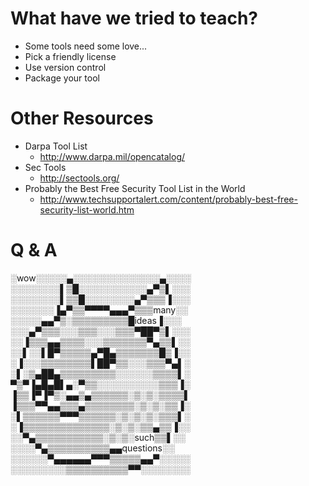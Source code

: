 
<!SLIDE bullets incremental>

# What have we tried to teach?

* Some tools need some love...
* Pick a friendly license
* Use version control
* Package your tool

<!SLIDE small>

# Other Resources

* Darpa Tool List
  * http://www.darpa.mil/opencatalog/
* Sec Tools
  * http://sectools.org/
* Probably the Best Free Security Tool List in the World
  * http://www.techsupportalert.com/content/probably-best-free-security-list-world.htm

<!SLIDE cmdline small>

# Q & A

░wow░░░░░▄░░░░░░░░░░░░░░▄░░░░  
░░░░░░░░▌▒█░░░░░░░░░░░▄▀▒▌░░░  
░░░░░░░░▌▒▒█░░░░░░░░▄▀▒▒▒▐░░░  
░░░░░░░▐▄▀▒▒▀▀▀▀▄▄▄▀▒▒▒many░░  
░░░░░▄▄▀▒░▒▒▒▒▒▒▒▒▒█ideas▐░░░  
░░░▄▀▒▒▒░░░▒▒▒░░░▒▒▒▀██▀▒▌░░░  
░░▐▒▒▒▄▄▒▒▒▒░░░▒▒▒▒▒▒▒▀▄▒▒▌░░  
░░▌░░▌█▀▒▒▒▒▒▄▀█▄▒▒▒▒▒▒▒█▒▐░░  
░▐░░░▒▒▒▒▒▒▒▒▌██▀▒▒░░░▒▒▒▀▄▌░  
░▌░▒▄██▄▒▒▒▒▒▒▒▒▒░░░░░░▒▒▒▒▌░  
▀▒▀▐▄█▄█▌▄░▀▒▒░░░░░░░░░░▒▒▒▐░  
▐▒▒▐▀▐▀▒░▄▄▒▄▒▒▒▒▒▒░▒░▒░▒▒▒▒▌  
▐▒▒▒▀▀▄▄▒▒▒▄▒▒▒▒▒▒▒▒░▒░▒░▒▒▐░  
░▌▒▒▒▒▒▒▀▀▀▒▒▒▒▒▒░▒░▒░▒░▒▒▒▌░  
░▐▒▒▒▒▒▒▒▒▒▒▒▒▒▒░▒░▒░▒▒▄▒▒▐░░  
░░▀▄▒▒▒▒▒▒▒▒▒▒▒░▒░▒░such▒▒▌░░  
░░░░▀▄▒▒▒▒▒▒▒▒▒▒▄▄questions░░  
░░░░░░▀▄▄▄▄▄▄▀▀▀▒▒▒▒▒▄▄▀░░░░░  
░░░░░░░░░▒▒▒▒▒▒▒▒▒▒▀▀░░░░░░░░  


